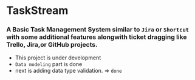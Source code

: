 # TaskStream

### A Basic Task Management System similar to `Jira` or `Shortcut` with some additional features alongwith ticket dragging like Trello, Jira,or GitHub projects.

- This project is under development
- `Data modeling` part is done
- next is adding data type validation. => `done`
